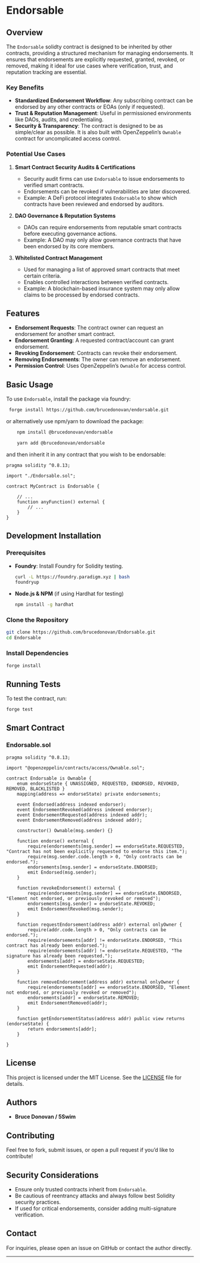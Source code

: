 # Endorsable 

## Overview

The `Endorsable` solidty contract is designed to be inherited by other contracts, providing a structured mechanism for managing endorsements. It ensures that endorsements are explicitly requested, granted, revoked, or removed, making it ideal for use cases where verification, trust, and reputation tracking are essential.

### **Key Benefits**

- **Standardized Endorsement Workflow**: Any subscribing contract can be endorsed by any other contracts or EOAs (only if requested).
- **Trust & Reputation Management**: Useful in permissioned environments like DAOs, audits, and credentialing.
- **Security & Transparency**: The contract is designed to be as simple/clear as possible. It is also built with OpenZeppelin’s `Ownable` contract for uncomplicated access control.

### **Potential Use Cases**

1. **Smart Contract Security Audits & Certifications**

   - Security audit firms can use `Endorsable` to issue endorsements to verified smart contracts.
   - Endorsements can be revoked if vulnerabilities are later discovered.
   - Example: A DeFi protocol integrates `Endorsable` to show which contracts have been reviewed and endorsed by auditors.

2. **DAO Governance & Reputation Systems**

   - DAOs can require endorsements from reputable smart contracts before executing governance actions.
   - Example: A DAO may only allow governance contracts that have been endorsed by its core members.

3. **Whitelisted Contract Management**

   - Used for managing a list of approved smart contracts that meet certain criteria.
   - Enables controlled interactions between verified contracts.
   - Example: A blockchain-based insurance system may only allow claims to be processed by endorsed contracts.

## Features

- **Endorsement Requests**: The contract owner can request an endorsement for another smart contract.
- **Endorsement Granting**: A requested contract/account can grant endorsement.
- **Revoking Endorsement**: Contracts can revoke their endorsement.
- **Removing Endorsements**: The owner can remove an endorsement.
- **Permission Control**: Uses OpenZeppelin’s `Ownable` for access control.

## Basic Usage

To use `Endorsable`, install the package via foundry:
```sh
 forge install https://github.com/brucedonovan/endorsable.git
```

or alternatively use npm/yarn to download the package:
```sh
    npm install @brucedonovan/endorsable
```
```sh
    yarn add @brucedonovan/endorsable
```

and then inherit it in any contract that you wish to be endorsable:

```solidity
pragma solidity ^0.8.13;

import "./Endorsable.sol";

contract MyContract is Endorsable {
    
    // ...
    function anyFunction() external {
        // ... 
    }
}
```

## Development Installation

### Prerequisites

- **Foundry**: Install Foundry for Solidity testing.
  ```sh
  curl -L https://foundry.paradigm.xyz | bash
  foundryup
  ```
- **Node.js & NPM** (if using Hardhat for testing)
  ```sh
  npm install -g hardhat
  ```

### Clone the Repository

```sh
git clone https://github.com/brucedonovan/Endorsable.git
cd Endorsable
```
 
### Install Dependencies

```sh
forge install
```

## Running Tests

To test the contract, run:

```sh
forge test
```

## Smart Contract

### **Endorsable.sol**

```solidity
pragma solidity ^0.8.13;

import "@openzeppelin/contracts/access/Ownable.sol";

contract Endorsable is Ownable {
    enum endorseState { UNASSIGNED, REQUESTED, ENDORSED, REVOKED, REMOVED, BLACKLISTED }
    mapping(address => endorseState) private endorsements;

    event Endorsed(address indexed endorser);
    event EndorsementRevoked(address indexed endorser);
    event EndorsementRequested(address indexed addr);
    event EndorsementRemoved(address indexed addr);

    constructor() Ownable(msg.sender) {}

    function endorse() external {
        require(endorsements[msg.sender] == endorseState.REQUESTED, "Contract has not been explicitly requested to endorse this item.");
        require(msg.sender.code.length > 0, "Only contracts can be endorsed.");
        endorsements[msg.sender] = endorseState.ENDORSED;
        emit Endorsed(msg.sender);
    }

    function revokeEndorsement() external {
        require(endorsements[msg.sender] == endorseState.ENDORSED, "Element not endorsed, or previously revoked or removed");
        endorsements[msg.sender] = endorseState.REVOKED;
        emit EndorsementRevoked(msg.sender);
    }

    function requestEndorsement(address addr) external onlyOwner {
        require(addr.code.length > 0, "Only contracts can be endorsed.");
        require(endorsements[addr] != endorseState.ENDORSED, "This contract has already been endorsed.");
        require(endorsements[addr] != endorseState.REQUESTED, "The signature has already been requested.");
        endorsements[addr] = endorseState.REQUESTED;
        emit EndorsementRequested(addr);
    }

    function removeEndorsement(address addr) external onlyOwner {
        require(endorsements[addr] == endorseState.ENDORSED, "Element not endorsed, or previously revoked or removed");
        endorsements[addr] = endorseState.REMOVED;
        emit EndorsementRemoved(addr);
    }

    function getEndorsementStatus(address addr) public view returns (endorseState) {
        return endorsements[addr];
    }

}
```

## License

This project is licensed under the MIT License. See the [LICENSE](LICENSE) file for details.

## Authors

- **Bruce Donovan / 5Swim**

## Contributing

Feel free to fork, submit issues, or open a pull request if you’d like to contribute!

## Security Considerations

- Ensure only trusted contracts inherit from `Endorsable`.
- Be cautious of reentrancy attacks and always follow best Solidity security practices.
- If used for critical endorsements, consider adding multi-signature verification.

## Contact

For inquiries, please open an issue on GitHub or contact the author directly.

---
